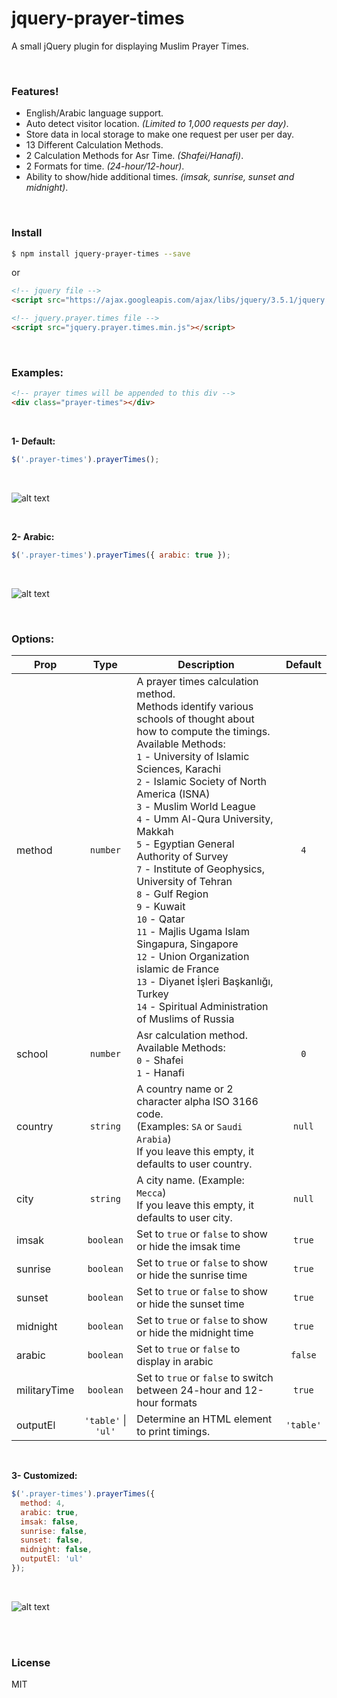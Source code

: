 # jquery-prayer-times

A small jQuery plugin for displaying Muslim Prayer Times.

<br>

### Features!

  - English/Arabic language support.
  - Auto detect visitor location. *(Limited to 1,000 requests per day)*.
  - Store data in local storage to make one request per user per day.
  - 13 Different Calculation Methods.
  - 2 Calculation Methods for Asr Time. *(Shafei/Hanafi)*.
  - 2 Formats for time. *(24-hour/12-hour)*.
  - Ability to show/hide additional times. *(imsak, sunrise, sunset and midnight)*.


<br>

### Install

```sh
$ npm install jquery-prayer-times --save
```

or

```html
<!-- jquery file -->
<script src="https://ajax.googleapis.com/ajax/libs/jquery/3.5.1/jquery.min.js"></script>

<!-- jquery.prayer.times file -->
<script src="jquery.prayer.times.min.js"></script>
```


<br>

### Examples:

```html
<!-- prayer times will be appended to this div -->
<div class="prayer-times"></div>
```


<br>

**1- Default:**
```javascript
$('.prayer-times').prayerTimes();
```

<br>

![alt text](https://drive.google.com/uc?export=view&id=1BrO_Y1spw7LDD5QT9wfPR6JuPUHuDPmh "Default Prayer Times")


<br>

**2- Arabic:**
```javascript
$('.prayer-times').prayerTimes({ arabic: true });
```

<br>

![alt text](https://drive.google.com/uc?export=view&id=1yn5_djV6dG73rw-f2W2IB1aTKIhXWVP7 "Arabic")

<br>

### Options:
| Prop | Type | Description | Default |
| ----------- |    :----:   | ----------- |    :----:   |
| method | `number` | A prayer times calculation method. <br> Methods identify various schools of thought about how to compute the timings. <br> Available Methods: <br> `1` - University of Islamic Sciences, Karachi <br> `2` - Islamic Society of North America (ISNA) <br> `3` - Muslim World League <br> `4` - Umm Al-Qura University, Makkah <br> `5` - Egyptian General Authority of Survey <br> `7` - Institute of Geophysics, University of Tehran <br> `8` - Gulf Region <br> `9` - Kuwait <br> `10` - Qatar <br> `11` - Majlis Ugama Islam Singapura, Singapore <br> `12` - Union Organization islamic de France <br> `13` - Diyanet İşleri Başkanlığı, Turkey <br> `14` - Spiritual Administration of Muslims of Russia | `4` |
| school | `number` | Asr calculation method. Available Methods: <br> `0` - Shafei <br> `1` - Hanafi | `0` |
| country | `string` | A country name or 2 character alpha ISO 3166 code. <br> (Examples: `SA` or `Saudi Arabia`) <br> If you leave this empty, it defaults to user country. | `null` |
| city | `string` | A city name. (Example: `Mecca`) <br> If you leave this empty, it defaults to user city. | `null` |
| imsak | `boolean` | Set to `true` or `false` to show or hide the imsak time | `true` |
| sunrise | `boolean` | Set to `true` or `false` to show or hide the sunrise time | `true` |
| sunset | `boolean` | Set to `true` or `false` to show or hide the sunset time | `true` |
| midnight | `boolean` | Set to `true` or `false` to show or hide the midnight time | `true` |
| arabic | `boolean` | Set to `true` or `false` to display in arabic | `false` |
| militaryTime | `boolean` | Set to `true` or `false` to switch between 24-hour and 12-hour formats | `true` |
| outputEl | `'table'` &#124; `'ul'` | Determine an HTML element to print timings. | `'table'` |

<br>

**3- Customized:**
```javascript
$('.prayer-times').prayerTimes({
  method: 4,
  arabic: true,
  imsak: false,
  sunrise: false,
  sunset: false,
  midnight: false,
  outputEl: 'ul'
});
```

<br>

![alt text](https://drive.google.com/uc?export=view&id=1PODfTdS4E3y2Pn8laqSF__cD8B3dqPjy "Customized")

<br><br>

### License

MIT
